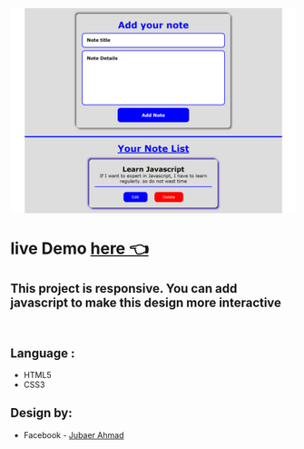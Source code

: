 ![project overview](images/preview-img.png)

# live Demo [here 👈](https://jubaerahmad.github.io/css-note-listing-design/)

## This project is responsive. You can add javascript to make this design more interactive

<br>

## **Language :**

- HTML5
- CSS3

## **Design by:**

- Facebook - [Jubaer Ahmad](https://web.facebook.com/JubaerAhmad.Me/)
